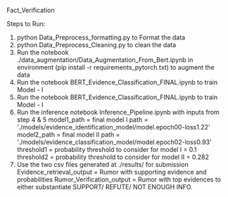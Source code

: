Fact_Verification


Steps to Run:
1. python Data_Preprocess_formatting.py to Format the data 
2. python Data_Preprocess_Cleaning.py to clean the data
3. Run the notebook ./data_augmentation/Data_Augmentation_From_Bert.ipynb in environment (pip install -r requirements_pytorch.txt) to augment the data 
4. Run the notebook BERT_Evidence_Classification_FINAL.ipynb to train Model - I 
5. Run the notebook BERT_Evidence_Classification_FINAL.ipynb to train Model - I 
6. Run the inference notebook Inference_Pipeline.ipynb with inputs from step 4 & 5
   model1_path = final model I path = './models/evidence_identification_model/model.epoch00-loss1.22'
   model2_path = final model II path = './models/evidence_classification_model/model.epoch02-loss0.93'
   threshold1 = probability threshold to consider for model I = 0.1
   threshold2 = probability threshold to consider for model II = 0.282
8. Use the two csv files generated at ./results/ for submission
   Evidence_retrieval_output = Rumor with supporting evidence and probabilities
   Rumor_Verification_output = Rumor with top evidences to either substantiate SUPPORT/ REFUTE/ NOT ENOUGH INFO.
